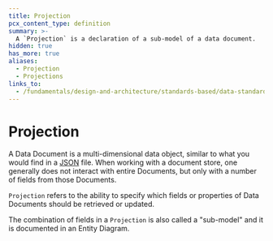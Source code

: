 ```yaml
---
title: Projection
pcx_content_type: definition
summary: >-
  A `Projection` is a declaration of a sub-model of a data document.
hidden: true
has_more: true
aliases:
  - Projection
  - Projections
links_to:
  - /fundamentals/design-and-architecture/standards-based/data-standards/json
---
```


# Projection

A Data Document is a multi-dimensional data object, similar to what you would find in a [JSON](/fundamentals/design-and-architecture/standards-based/data-standards/json) file. When working with a document store, one generally does not interact with entire Documents, but only with a number of fields from those Documents.

`Projection` refers to the ability to specify which fields or properties of Data Documents should be retrieved or updated.

The combination of fields in a `Projection` is also called a "sub-model" and it is documented in an Entity Diagram.

